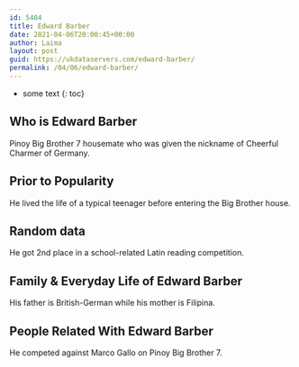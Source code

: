 ```yaml
---
id: 5404
title: Edward Barber
date: 2021-04-06T20:00:45+00:00
author: Laima
layout: post
guid: https://ukdataservers.com/edward-barber/
permalink: /04/06/edward-barber/
---
```


* some text
{: toc}


## Who is Edward Barber
                  
                  
                  
Pinoy Big Brother 7 housemate who was given the nickname of Cheerful Charmer of Germany.
                  
              
            
              
            
                
                
                
## Prior to Popularity
                  
                  
                  
He lived the life of a typical teenager before entering the Big Brother house.
                  
              
            
              
            
                
                
                
## Random data
                  
                  
                  
He got 2nd place in a school-related Latin reading competition.
                  
              
            
              
            
                
                
                
## Family & Everyday Life of Edward Barber
                  
                  
                  
His father is British-German while his mother is Filipina.
                  
              
            
              
            
                
                
                
## People Related With Edward Barber
                  
                  
                  
He competed against Marco Gallo on Pinoy Big Brother 7.
                  
              
            
              
            
                
              
            
              
              
            
            
              
            
          
          
          